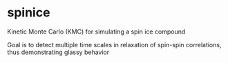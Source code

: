 # spinice
Kinetic Monte Carlo (KMC) for simulating a spin ice compound

Goal is to detect multiple time scales in relaxation of spin-spin correlations, thus demonstrating glassy behavior
